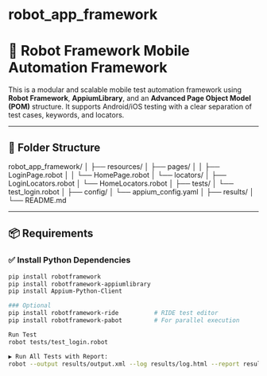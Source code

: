 # robot_app_framework

# 🤖 Robot Framework Mobile Automation Framework

This is a modular and scalable mobile test automation framework using **Robot Framework**, **AppiumLibrary**, and an **Advanced Page Object Model (POM)** structure. It supports Android/iOS testing with a clear separation of test cases, keywords, and locators.

---

## 📁 Folder Structure

robot_app_framework/
│
├── resources/
│ ├── pages/
│ │ ├── LoginPage.robot
│ │ └── HomePage.robot
│ └── locators/
│ ├── LoginLocators.robot
│ └── HomeLocators.robot
│
├── tests/
│ └── test_login.robot
│
├── config/
│ └── appium_config.yaml
│
├── results/
│
└── README.md


---

## 📦 Requirements

### ✅ Install Python Dependencies
```bash
pip install robotframework
pip install robotframework-appiumlibrary
pip install Appium-Python-Client

### Optional
pip install robotframework-ride          # RIDE test editor
pip install robotframework-pabot         # For parallel execution

Run Test
robot tests/test_login.robot

▶️ Run All Tests with Report:
robot --output results/output.xml --log results/log.html --report results/report.html tests/

